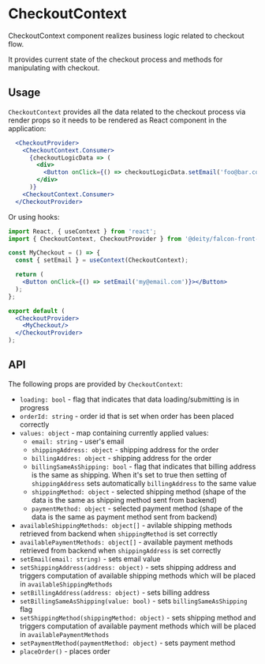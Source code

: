 # CheckoutContext

CheckoutContext component realizes business logic related to checkout flow.

It provides current state of the checkout process and methods for manipulating with checkout.

## Usage

`CheckoutContext` provides all the data related to the checkout process via render props so it needs to be rendered as React component in the application:

```jsx
  <CheckoutProvider>
    <CheckoutContext.Consumer>
      {checkoutLogicData => (
        <div>
          <Button onClick={() => checkoutLogicData.setEmail('foo@bar.com')}>Set email</Button>
        </div>
      )}
    <CheckoutContext.Consumer>
  </CheckoutProvider>
```

Or using hooks:

```jsx
import React, { useContext } from 'react';
import { CheckoutContext, CheckoutProvider } from '@deity/falcon-front-kit';

const MyCheckout = () => {
  const { setEmail } = useContext(CheckoutContext);

  return (
    <Button onClick={() => setEmail('my@email.com')}></Button>
  );
};

export default (
  <CheckoutProvider>
    <MyCheckout/>
  </CheckoutProvider>
);
```

## API

The following props are provided by `CheckoutContext`:

- `loading: bool` - flag that indicates that data loading/submitting is in progress
- `orderId: string` - order id that is set when order has been placed correctly
- `values: object` - map containing currently applied values:
  - `email: string` - user's email
  - `shippingAddress: object` - shipping address for the order
  - `billingAddres: object` - shipping address for the order
  - `billingSameAsShipping: bool` - flag that indicates that billing address is the same as shipping. When it's set to true then setting of `shippingAddress` sets automatically `billingAddress` to the same value
  - `shippingMethod: object` - selected shipping method (shape of the data is the same as shipping method sent from backend)
  - `paymentMethod: object` - selected payment method (shape of the data is the same as payment method sent from backend)
- `availableShippingMethods: object[]` - avilable shipping methods retrieved from backend when `shippingMethod` is set correctly
- `availablePaymentMethods: object[]` - available payment methods retrieved from backend when `shippingAddress` is set correctly
- `setEmail(email: string)` - sets email value
- `setShippingAddress(address: object)` - sets shipping address and triggers computation of available shipping methods which will be placed in `availableShippingMethods`
- `setBillingAddress(address: object)` - sets billing address
- `setBillingSameAsShipping(value: bool)` - sets `billingSameAsShipping` flag
- `setShippingMethod(shippingMethod: object)` - sets shipping method and triggers computation of available payment methods which will be placed in `availablePaymentMethods`
- `setPaymentMethod(paymentMethod: object)` - sets payment method
- `placeOrder()` - places order
